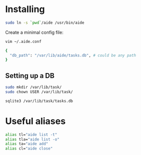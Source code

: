 # Installing

```bash
sudo ln -s `pwd`/aide /usr/bin/aide
```

Create a minimal config file:

```bash
vim ~/.aide.conf

{
  "db_path": "/var/lib/aide/tasks.db", # could be any path
}
```

## Setting up a DB

```bash
sudo mkdir /var/lib/task/
sudo chown USER /var/lib/task/

sqlite3 /var/lib/task/tasks.db
```

# Useful aliases

```bash
alias tl="aide list -t"
alias tla="aide list -o"
alias ta="aide add"
alias cl="aide close"
```



